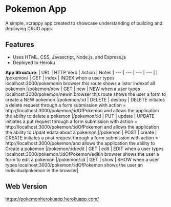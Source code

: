 # Pokemon App
A simple, scrappy app created to showcase understanding of building and deploying CRUD apps.

## Features
- Uses HTML, CSS, Javascript, Node.js, and Express.js
- Deployed to Heroku

**App Structure**:
| URL | HTTP Verb | Action | Notes
| --- | --- | --- | --- | 
| /pokemon/ | GET | index | INDEX when a user types localhost:3000/pokemonin browser this route shows a listor indexof all pokemon
|/pokemon/new | GET | new | NEW when a user types localhost:3000/pokemon/newin browser this route shows the user a form to create a NEW pokemon
|/pokemon/:id | DELETE | destroy | DELETE initiates a delete request through a form submission with action = http://localhost:3000/pokemon/:idOfPokemon and allows the application the ability to delete a pokemon
|/pokemon/:id | PUT | update | UPDATE initiates a put request through a form submission with action = http://localhost:3000/pokemon/:idOfPokemon and allows the application the ability to Updat edata about a pokemon
|/pokemon | POST | create | CREATE initiates a post request through a form submission with action = http://localhost:3000/pokemon/and allows the application the ability to Create a pokemon
|/pokemon/:id/edit | GET | edit | EDIT when a user types localhost:3000/pokemon/:idOfPokemon/editin browser shows the user a form to edit a pokemon
|/pokemon/:id | GET | show | SHOW when a user types localhost:3000/pokemon/:idOfPokemon shows the user an Individualpokemon in the browser|

## Web Version
https://pokemonherokuapp.herokuapp.com/
